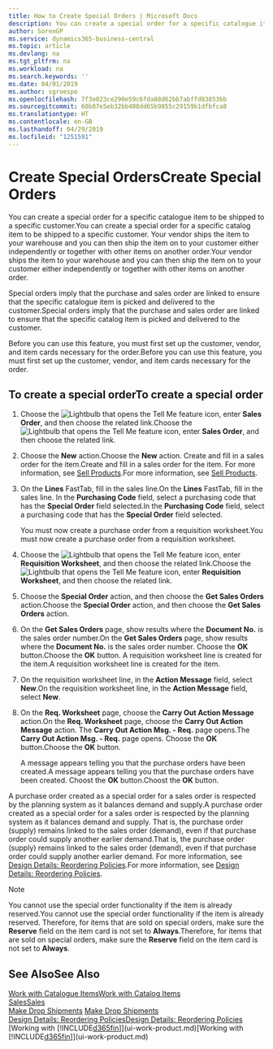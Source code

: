 ```yaml
---
title: How to Create Special Orders | Microsoft Docs
description: You can create a special order for a specific catalogue item to be shipped to a specific customer. Your vendor ships the item to your warehouse and you can then ship the item on to your customer either independently or together with other items on another order.
author: SorenGP
ms.service: dynamics365-business-central
ms.topic: article
ms.devlang: na
ms.tgt_pltfrm: na
ms.workload: na
ms.search.keywords: ''
ms.date: 04/01/2019
ms.author: sgroespe
ms.openlocfilehash: 7f3e023ce290e59c6fda88d62bb7abffd83853bb
ms.sourcegitcommit: 60b87e5eb32bb408dd65b9855c29159b1dfbfca8
ms.translationtype: HT
ms.contentlocale: en-GB
ms.lasthandoff: 04/29/2019
ms.locfileid: "1251591"
---
```

# <a name="create-special-orders"></a><span data-ttu-id="2501b-104">Create Special Orders</span><span class="sxs-lookup"><span data-stu-id="2501b-104">Create Special Orders</span></span>
<span data-ttu-id="2501b-105">You can create a special order for a specific catalogue item to be shipped to a specific customer.</span><span class="sxs-lookup"><span data-stu-id="2501b-105">You can create a special order for a specific catalog item to be shipped to a specific customer.</span></span> <span data-ttu-id="2501b-106">Your vendor ships the item to your warehouse and you can then ship the item on to your customer either independently or together with other items on another order.</span><span class="sxs-lookup"><span data-stu-id="2501b-106">Your vendor ships the item to your warehouse and you can then ship the item on to your customer either independently or together with other items on another order.</span></span>  

<span data-ttu-id="2501b-107">Special orders imply that the purchase and sales order are linked to ensure that the specific catalogue item is picked and delivered to the customer.</span><span class="sxs-lookup"><span data-stu-id="2501b-107">Special orders imply that the purchase and sales order are linked to ensure that the specific catalog item is picked and delivered to the customer.</span></span>  

<span data-ttu-id="2501b-108">Before you can use this feature, you must first set up the customer, vendor, and item cards necessary for the order.</span><span class="sxs-lookup"><span data-stu-id="2501b-108">Before you can use this feature, you must first set up the customer, vendor, and item cards necessary for the order.</span></span>  

## <a name="to-create-a-special-order"></a><span data-ttu-id="2501b-109">To create a special order</span><span class="sxs-lookup"><span data-stu-id="2501b-109">To create a special order</span></span>  
1.  <span data-ttu-id="2501b-110">Choose the ![Lightbulb that opens the Tell Me feature](media/ui-search/search_small.png "Tell me what you want to do") icon, enter **Sales Order**, and then choose the related link.</span><span class="sxs-lookup"><span data-stu-id="2501b-110">Choose the ![Lightbulb that opens the Tell Me feature](media/ui-search/search_small.png "Tell me what you want to do") icon, enter **Sales Order**, and then choose the related link.</span></span>  
2. <span data-ttu-id="2501b-111">Choose the **New** action.</span><span class="sxs-lookup"><span data-stu-id="2501b-111">Choose the **New** action.</span></span> <span data-ttu-id="2501b-112">Create and fill in a  sales order for the item.</span><span class="sxs-lookup"><span data-stu-id="2501b-112">Create and fill in a  sales order for the item.</span></span> <span data-ttu-id="2501b-113">For more information, see [Sell Products](sales-how-sell-products.md).</span><span class="sxs-lookup"><span data-stu-id="2501b-113">For more information, see [Sell Products](sales-how-sell-products.md).</span></span>
3.  <span data-ttu-id="2501b-114">On the **Lines** FastTab, fill in the sales line.</span><span class="sxs-lookup"><span data-stu-id="2501b-114">On the **Lines** FastTab, fill in the sales line.</span></span> <span data-ttu-id="2501b-115">In the **Purchasing Code** field, select a purchasing code that has the **Special Order** field selected.</span><span class="sxs-lookup"><span data-stu-id="2501b-115">In the **Purchasing Code** field, select a purchasing code that has the **Special Order** field selected.</span></span>

    <span data-ttu-id="2501b-116">You must now create a purchase order from a requisition worksheet.</span><span class="sxs-lookup"><span data-stu-id="2501b-116">You must now create a purchase order from a requisition worksheet.</span></span>  
4. <span data-ttu-id="2501b-117">Choose the ![Lightbulb that opens the Tell Me feature](media/ui-search/search_small.png "Tell me what you want to do") icon, enter **Requisition Worksheet**, and then choose the related link.</span><span class="sxs-lookup"><span data-stu-id="2501b-117">Choose the ![Lightbulb that opens the Tell Me feature](media/ui-search/search_small.png "Tell me what you want to do") icon, enter **Requisition Worksheet**, and then choose the related link.</span></span>  
5. <span data-ttu-id="2501b-118">Choose the **Special Order** action, and then choose the **Get Sales Orders** action.</span><span class="sxs-lookup"><span data-stu-id="2501b-118">Choose the **Special Order** action, and then choose the **Get Sales Orders** action.</span></span>  
6.  <span data-ttu-id="2501b-119">On the **Get Sales Orders** page, show results where the **Document No.** is the sales order number.</span><span class="sxs-lookup"><span data-stu-id="2501b-119">On the **Get Sales Orders** page, show results where the **Document No.** is the sales order number.</span></span> <span data-ttu-id="2501b-120">Choose the **OK** button.</span><span class="sxs-lookup"><span data-stu-id="2501b-120">Choose the **OK** button.</span></span> <span data-ttu-id="2501b-121">A requisition worksheet line is created for the item.</span><span class="sxs-lookup"><span data-stu-id="2501b-121">A requisition worksheet line is created for the item.</span></span>  
7.  <span data-ttu-id="2501b-122">On the requisition worksheet line, in the **Action Message** field, select **New**.</span><span class="sxs-lookup"><span data-stu-id="2501b-122">On the requisition worksheet line, in the **Action Message** field, select **New**.</span></span>  
8.  <span data-ttu-id="2501b-123">On the **Req. Worksheet** page, choose the **Carry Out Action Message** action.</span><span class="sxs-lookup"><span data-stu-id="2501b-123">On the **Req. Worksheet** page, choose the **Carry Out Action Message** action.</span></span> <span data-ttu-id="2501b-124">The **Carry Out Action Msg. - Req.** page opens.</span><span class="sxs-lookup"><span data-stu-id="2501b-124">The **Carry Out Action Msg. - Req.** page opens.</span></span> <span data-ttu-id="2501b-125">Choose the **OK** button.</span><span class="sxs-lookup"><span data-stu-id="2501b-125">Choose the **OK** button.</span></span>  

    <span data-ttu-id="2501b-126">A message appears telling you that the purchase orders have been created.</span><span class="sxs-lookup"><span data-stu-id="2501b-126">A message appears telling you that the purchase orders have been created.</span></span> <span data-ttu-id="2501b-127">Choost the **OK** button.</span><span class="sxs-lookup"><span data-stu-id="2501b-127">Choost the **OK** button.</span></span>  

<span data-ttu-id="2501b-128">A purchase order created as a special order for a sales order is respected by the planning system as it balances demand and supply.</span><span class="sxs-lookup"><span data-stu-id="2501b-128">A purchase order created as a special order for a sales order is respected by the planning system as it balances demand and supply.</span></span> <span data-ttu-id="2501b-129">That is, the purchase order (supply) remains linked to the sales order (demand), even if that purchase order could supply another earlier demand.</span><span class="sxs-lookup"><span data-stu-id="2501b-129">That is, the purchase order (supply) remains linked to the sales order (demand), even if that purchase order could supply another earlier demand.</span></span> <span data-ttu-id="2501b-130">For more information, see [Design Details: Reordering Policies](design-details-reservation-order-tracking-and-action-messaging.md).</span><span class="sxs-lookup"><span data-stu-id="2501b-130">For more information, see [Design Details: Reordering Policies](design-details-reservation-order-tracking-and-action-messaging.md).</span></span>  

> [!NOTE]  
>  <span data-ttu-id="2501b-131">You cannot use the special order functionality if the item is already reserved.</span><span class="sxs-lookup"><span data-stu-id="2501b-131">You cannot use the special order functionality if the item is already reserved.</span></span> <span data-ttu-id="2501b-132">Therefore, for items that are sold on special orders, make sure the **Reserve** field on the item card is not set to **Always**.</span><span class="sxs-lookup"><span data-stu-id="2501b-132">Therefore, for items that are sold on special orders, make sure the **Reserve** field on the item card is not set to **Always**.</span></span>  

## <a name="see-also"></a><span data-ttu-id="2501b-133">See Also</span><span class="sxs-lookup"><span data-stu-id="2501b-133">See Also</span></span>  
[<span data-ttu-id="2501b-134">Work with Catalogue Items</span><span class="sxs-lookup"><span data-stu-id="2501b-134">Work with Catalog Items</span></span>](inventory-how-work-nonstock-items.md)  
[<span data-ttu-id="2501b-135">Sales</span><span class="sxs-lookup"><span data-stu-id="2501b-135">Sales</span></span>](sales-manage-sales.md)  
<span data-ttu-id="2501b-136">[Make Drop Shipments](sales-how-drop-shipment.md) </span><span class="sxs-lookup"><span data-stu-id="2501b-136">[Make Drop Shipments](sales-how-drop-shipment.md) </span></span>  
[<span data-ttu-id="2501b-137">Design Details: Reordering Policies</span><span class="sxs-lookup"><span data-stu-id="2501b-137">Design Details: Reordering Policies</span></span>](design-details-reservation-order-tracking-and-action-messaging.md)  
<span data-ttu-id="2501b-138">[Working with [!INCLUDE[d365fin](includes/d365fin_md.md)]](ui-work-product.md)</span><span class="sxs-lookup"><span data-stu-id="2501b-138">[Working with [!INCLUDE[d365fin](includes/d365fin_md.md)]](ui-work-product.md)</span></span>
